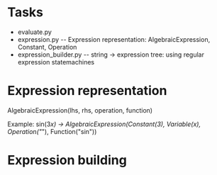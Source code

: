 # Tasks

- evaluate.py
- expression.py -- Expression representation: AlgebraicExpression, Constant, Operation
- expression_builder.py -- string -> expression tree: using regular expression statemachines

# Expression representation

AlgebraicExpression(lhs, rhs, operation, function)

Example: sin(3*x) -> AlgebraicExpression(Constant(3), Variable(x), Operation("*"), Function("sin"))

# Expression building
